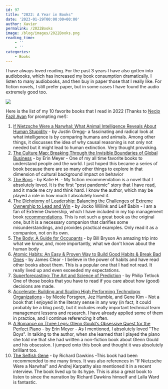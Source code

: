 ```yaml
---
id: 97
title: "2022: A Year in Books"
date: '2023-01-29T00:00:00+00:00'
author: Xavier
permalink: /2022Books
image: /blog/images/2022Books.png
reading_time:
    - ''
    - ''
categories:
    - Books
---
```


I have always loved reading. For the past 3 years I have also gotten into audiobooks, which has increased my book consumption dramatically. 
I listen to many audiobooks, and then buy in paper those that I really like. For fiction novels, I still prefer paper, but in some cases 
I have found the audio extremely good too.

<img src="/blog/images/2022Books.png">

Here is the list of my 10 favorite books that I read in 2022 (Thanks to [Necip Fazil Ayan](https://www.linkedin.com/in/necip-fazil-ayan-3241206a) for prompting me!):

1. [If Nietzsche Were a Narwhal: What Animal Intelligence Reveals About Human Stupidity](https://www.amazon.com/Nietzsche-Were-Narwhal-Intelligence-Stupidity/dp/0316388068) - by Justin Gregg- a fascinating and radical look at what intelligence is by comparing humans and animals. Among other things, it discusses the idea of why causal reasoning is not only not needed but it might lead to human extinction. Very thought provoking.
2. [The Culture Map: Breaking Through the Invisible Boundaries of Global Business](https://www.amazon.com/The-Culture-Map-Erin-Meyer-audiobook/dp/B07YL7JTT5) - by Erin Meyer - One of my all time favorite books to understand people and the world. I just hoped this became a series of book because there are so many other things to explore in that dimension of cultural background impact on behavior
3. [The Boys](https://www.amazon.com/Audible-The-Boys-A-Novel/dp/B09W62TRPX/) - by Katie H. - My fiction recommendation is a novel that I absolutely loved. It is the first "post pandemic" story that I have read, and it made me cry and think hard. I know the author, which may be played a role in how much I absolutely loved it.
4. [The Dichotomy of Leadership: Balancing the Challenges of Extreme Ownership to Lead and Win](https://www.amazon.com/The-Dichotomy-of-Leadership-audiobook/dp/B07BN5NGQ5/) - by Jocko Willink and Leif Babin - I am a fan of Extreme Ownership, which I have included in my top management book [recommendations](https://amatriain.net/blog/the-7-1-habits-of-highly-successful-leaders-91cdcd37765/). This is not such a great book as the original one, but it is a necessary companion that clarifies some misunderstandings, and provides practical examples. Only read it as a companion, not on its own.
5. [The Body: A Guide for Occupants](https://www.amazon.com/The-Body-Bill-Bryson-audiobook/dp/B07RB2C1LV/) - by Bill Bryson An amazing trip into what we know, and, more importantly, what we don't know about the human body
6. [Atomic Habits: An Easy & Proven Way to Build Good Habits & Break Bad Ones](https://jamesclear.com/atomic-habits) - by James Clear - I believe in the power of habits and have read other books about them. This is a popular one that I had not read. It really lived up and even exceeded my expectations.
7. [Superforecasting: The Art and Science of Prediction](https://www.amazon.com/Superforecasting-audiobook/dp/B0131HGPQQ/ref=sr_1_1?crid=344ZQ8Z5T1W8I) - by Philip Tetlock One of those books that you have to read if you care about how (good) decisions are made.
8. [Accelerate: Building and Scaling High Performing Technology Organizations](https://www.amazon.com/Accelerate-Building-Performing-Technology-Organizations/dp/B07BMBYHXL) - by Nicole Forsgren, Jez Humble, and Gene Kim - Not a book that I enjoyed in the literary sense in any way (in fact, it could probably be a blog post), but it includes really important technical team management lessons and research. I have already applied some of them in practice, and I continue referencing it often.
9. [A Romance on Three Legs: Glenn Gould's Obsessive Quest for the Perfect Piano](https://www.amazon.com/Romance-Three-Legs-Obsessive-Perfect/dp/1596915242) - by Erin Meyer - As I mentioned, I absolutely loved "The Boys". In talking to the author, when she learned that I played the piano she told me that she had written a non-fiction book about Glenn Gould and his obsession. I jumped onto this book and thought it was absolutely brilliant too.
10. [The Selfish Gene](https://www.amazon.com/The-Selfish-Gene-Richard-Dawkins-audiobook/dp/B004U8NB2M/) - by Richard Dawkins -This book had been recommended to me many times. It was also references in "If Nietzsche Were a Narwhal" and Andrej Karpathy also mentioned it in a recent interview. The book lived up to its hype. This is also a great book to listen to since the narration by Richard Dawkins himself and Lalla Ward is fantastic. 

